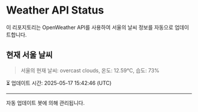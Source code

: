 
# Weather API Status

이 리포지토리는 OpenWeather API를 사용하여 서울의 날씨 정보를 자동으로 업데이트합니다.

## 현재 서울 날씨
> 서울의 현재 날씨: overcast clouds, 온도: 12.59°C, 습도: 73%

⏳ 업데이트 시간: 2025-05-17 15:42:46 (UTC)

---
자동 업데이트 봇에 의해 관리됩니다.

